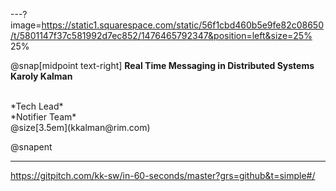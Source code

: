 ---?image=https://static1.squarespace.com/static/56f1cbd460b5e9fe82c08650/t/5801147f37c581992d7ec852/1476465792347&position=left&size=25% 25%


@snap[midpoint text-right]
**Real Time Messaging in Distributed Systems**
<br>
**Karoly Kalman**

<br>
*Tech Lead*
<br>
*Notifier Team*
<br>
@size[3.5em](kkalman@rim.com)

@snapent

---
https://gitpitch.com/kk-sw/in-60-seconds/master?grs=github&t=simple#/
